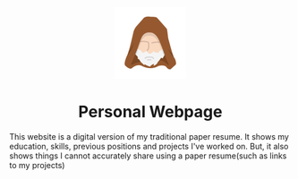 <html>
    <p align="center">
        <img width="128" height="128" src="./assets/images/logo.png">
    </p>
    <h1 align="center">Personal Webpage</h1>
</html>

This website is a digital version of my traditional paper resume. It shows my education, skills,  previous positions and projects I've worked on. But, it also shows things I cannot accurately share using a paper resume(such as links to my projects)
